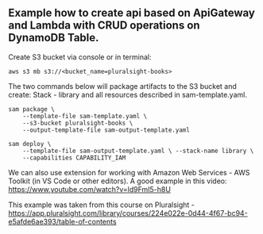 ## Example how to create api based on ApiGateway and Lambda with CRUD operations on DynamoDB Table.

Create S3 bucket via console or in terminal:
```
aws s3 mb s3://<bucket_name=pluralsight-books>
```

The two commands below will package artifacts to the S3 bucket and create: Stack - library and all resources described in sam-template.yaml.

```
sam package \
    --template-file sam-template.yaml \
    --s3-bucket pluralsight-books \
    --output-template-file sam-output-template.yaml
```
```
sam deploy \
    --template-file sam-output-template.yaml \ --stack-name library \
    --capabilities CAPABILITY_IAM
```
We can also use extension for working with Amazon Web Services - AWS Toolkit (in VS Code or other editors).
A good example in this video:
https://www.youtube.com/watch?v=ld9FmI5-h8U


This example was taken from this course on Pluralsight - https://app.pluralsight.com/library/courses/224e022e-0d44-4f67-bc94-e5afde6ae393/table-of-contents
